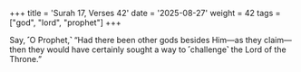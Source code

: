 +++
title = 'Surah 17, Verses 42'
date = '2025-08-27'
weight = 42
tags = ["god", "lord", "prophet"]
+++

Say, ˹O Prophet,˺ “Had there been other gods besides Him—as they claim—then they would have certainly sought a way to ˹challenge˺ the Lord of the Throne.”